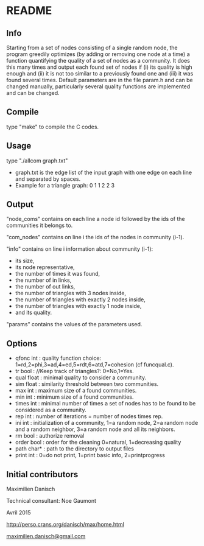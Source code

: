 # README #

## Info ##
Starting from a set of nodes consisting of a single random node, the program greedily optimizes (by adding or removing one node at a time) a function quantifying the quality of a set of nodes as a community. It does this many times and output each found set of nodes if (i) its quality is high enough and (ii) it is not too similar to a previously found one and (iii) it was found several times. Default parameters are in the file param.h and can be changed manually, particularly several quality functions are implemented and can be changed.

## Compile ##

type "make" to compile the C codes.

## Usage ##

type "./allcom graph.txt"

- graph.txt is the edge list of the input graph with one edge on each line and separated by spaces.
- Example for a triangle graph:
0 1
1 2
2 3

## Output ##

"node_coms" contains on each line a node id followed by the ids of the communities it belongs to.

"com_nodes" contains on line i the ids of the nodes in community (i-1).

"info" contains on line i information about community (i-1):
- its size,
- its node representative,
- the number of times it was found,
- the number of in links,
- the number of out links,
- the number of triangles with 3 nodes inside,
- the number of triangles with exactly 2 nodes inside,
- the number of triangles with exactly 1 node inside,
- and its quality.

"params" contains the values of the parameters used.

## Options ##
- qfonc int : quality function choice: 1=rd,2=phi,3=ad,4=ed,5=rdt,6=atd,7=cohesion (cf funcqual.c).
- tr bool : //Keep track of triangles?: 0=No,1=Yes.
- qual float : minimal quality to consider a community.
- sim float : similarity threshold between two communities.
- max int : maximum size of a found communities.
- min int : minimum size of a found communities.
- times int : minimal number of times a set of nodes has to be found to be considered as a community.
- rep int : number of iterations = number of nodes times rep.
- ini int : initialization of a community, 1=a random node, 2=a random node and a random neighbor, 3=a random node and all its neighbors.
- rm bool : authorize removal
- order bool : order for the cleaning 0=natural, 1=decreasing quality
- path char* : path to the directory to output files
- print int : 0=do not print, 1=print basic info, 2=printprogress

## Initial contributors ##

Maximilien Danisch

Technical consultant: Noe Gaumont

Avril 2015

http://perso.crans.org/danisch/max/home.html

maximilien.danisch@gmail.com

